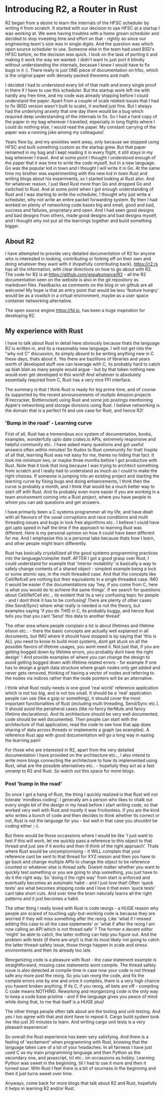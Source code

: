 # Introducing R2, a Router in Rust

R2 began from a desire to learn the internals of the HFSC scheduler by writing it from scratch. It started with our decision to use HFSC at a startup I was working at. We were having troubles with a home grown scheduler and decided to stop investing time and effort on that - rightly so since our engineering team's size was in single digits. And the question was which open source scheduler to use. Someone else in the team had used BSD's HFSC before, so the decision was quick. I took on the task of porting it and making it work the way we wanted. I didn't want to just port it blindly without understanding the internals, because I knew I would have to fix bugs in it :). There really is just ONE piece of documentation on hfsc, which is the original paper with densely packed theorems and math. 

I decided I had to understand every bit of that math and every single proof in there if I have to use this scheduler. But the startup work left me with hardly any free time, and my code was already shipping before I could understand the paper. Apart from a couple of scale related issues that I had to fix (BSD version wasn't built to scale), it worked just fine. But I always had the underlying anxiety that one day there would be a bug which required deep understanding of the internals to fix. So I had a hard copy of the paper in my bag wherever I travelled, especially in long flights where I could do nothing else, I would read the paper. My constant carrying of the paper was a running joke among my colleagues!

Years flew by, and my anxieties went away, only because we stopped using HFSC and built something custom as the startup grew. But that paper remained in my bag and I kept reading it in every flight, it still stays in my bag wherever I travel. And at some point I thought I understood enough of the paper that it was time to write the code myself, but in a new language. Go was the popular kid in town and I thought I will write it in Go. At the same time my brother was experimenting with this new kid in town Rust and writing blogs about his experiments, so I started looking at Rust also. And for whatever reason, I just liked Rust more than Go and dropped Go and switched to Rust. And at some point when I got enough understanding of Rust and I was starting to write the scheduler, I thought why just write a scheduler, why not write an entire packet forwarding system. By then I had worked on plenty of networking code bases big and small, good and bad, success and failures, proprietary and open. And I had seen good designs and bad designs from others, made good designs and bad designs myself, and I thought why not put all the learnings together and build something bigger.

## About R2

I have attempted to provide very detailed documentation of R2 for anyone who is interested in looking, contributing or forking off on their own and doing whatever they want with it (hopefully contributing back). <https://r2.rs> has all the information, with clear directions on how to go about with R2. The code for R2 is at <https://github.com/gopakumarce/R2> - all the R2 documentation seen on the website is also in the git repository as markdown files. Feedbacks as comments on the blog or on github are all welcome! My hope is that an entry point that would be less 'feature hungry' would be as a vswitch in a virtual environment, maybe as a user space container networking alternative.

The open source engine https://fd.io, has been a huge inspiration for developing R2.

## My experience with Rust

I have to talk about Rust in detail here obviously because thats the language R2 is written in, and its a reasonably new language. I will not get into the "why not C" discussion, its simply absurd to be writing anything new in C these days, thats about it. Yes there are bazillions of libraries and years worth of developed stuff one can leverage with C, its probably hard to catch up blah blah as many people would argue - but by that token nothing new would ever get developed in this world! And whatever is absolutely essentially required from C, Rust has a very nice FFI interface.

The summary is that I think Rust is ready for big prime time, and of course its supported by the recent announcements of multple Amazon projects (Firecracker, Bottlerocket) using Rust and some job postings mentioining Apple's networking and storage divisions using Rust. I believe networking is the domain that is a perfect fit and use case for Rust, and hence R2!

### 'Bump in the road' - Learning curve

First of all, Rust has a tremendous eco system of documentation, books, examples, wonderfully upto date crates.io APIs, extremely responsive and helpful community etc.. I have asked many questions and got useful answers often within minutes! So Kudos to Rust community for that! Inspite of all that, learning Rust was not easy for me, theres no hiding that fact. It took me minimum two, or maybe three months before I got productive with Rust. Note that it took that long because I was trying to architect something from scratch and I really had to understand as much as I could to make the right choices. If someone is jumping into an existing project and starting the learning curve by fixing bugs and doing enhancements, I think then the curve is probably a month, and I think that would be a much better way to start off with Rust. And its probably even more easier if you are working in a team environment coming into a Rust project, where you have people to whom you can ask questions and get answers.

I have primarily been a C systems programmer all my life, and have dealt with all flavours of the usual corruptions and race conditions and multi threading issues and bugs in lock free algorithms etc.. I believe I could have got upto speed in half the time if the approach to learning Rust was different. Here is my personal opinion on how it could have been different for me. And I emphasise this is a personal take because thats how I learn, and other people might learn differently.

Rust has basically crystallized all the good systems programming practices into the language/compiler itself. AFTER I got a good grasp over Rust, I could understand for example that 'interior mutability' is basically a way to safely change contents of a shared object - simplest example being a lock or some atomic ops, in the multi threaded case. And that the concepts like Cell/Refcell are nothing but their equivalents in a single threaded case. IMO it would be easier if the documentations say 'hey, if you come from C, here is what you would do to achieve the same things'. If we search for questions about Cell/RefCell etc.., its evident that its a very confusing topic for people - and I dont think it has to be confusing! There are plenty of other cases (like Send/Sync) where what really is needed is not the theory, but examples saying 'if you do THIS in C, its probably buggy, and hence Rust tells you that you cant 'Send' this data to another thread'

The other area where people complain a lot is about lifetimes and lifetime elision etc.. - there the basic concepts are actually well explained in all documents, but IMO where it should have stopped is by saying that 'this is ALL you need to know to build most systems, dont get stuck on all the possible flavors of lifetime usages, you wont need it. Not just that, if you are getting bogged down by lifetime errors, you probably dont have the right design' ! And provide examples of where you can change the design to avoid getting bogged down with lifetime related errors - for example if one has to design a graph data structure where graph nodes only get added and never gets removed, thinking of having a vector of nodes and referring to the nodes via indices rather than the node pointers will be an alternative.

I think what Rust really needs is one good 'real world' reference application which is not too big, and is not too small. It should be a 'real' application people can use (like a gzip or something), it should cover the most important functionalities of Rust (including multi threading, Send/Sync etc.). It should avoid the peripheral cases (like no fancy IterMuts and fancy lifetime declarations). And its architecture should be very well documented, code should be well documented. Then people can start with the architecture of that application, read the code to see how that app does sharing of data across threads or implements a graph (as examples). A reference Rust app with good documentation will go a long way in easing the learning pain!

For those who are interested in R2, apart from the very detailed documentation I have provided on the architecture etc.., I also intend to write more blogs connecting the architecture to how its implemented using Rust, what are the possible alternatives etc.. - hopefully they act as a fast onramp to R2 and Rust. So watch out this space for more blogs.

### Post 'bump in the road'

So once I got a hang of Rust, the thing I quickly realized is that Rust will not tolerate 'mindless coding'. I generally am a person who likes to chalk out every single bit of the design in my head before I start writing code, so that worked very well with Rust and mostly it was frictionless. If you are the kind who writes a bunch of code and then decides to think whether its correct or not, Rust is not the language for you - but well in that case you shouldnt be coding either ;-).

But there would be those occassions where I would be like 'I just want to test if this will work, let me quickly pass a reference to this object to that thread and just see if it works and then ill think of the right approach'. Thats where Rust would be uncompromising - it WILL complain that your reference cant be sent to that thread for XYZ reason and then you have to go back and change multiple APIs to change the object to be reference counted or whatever else is thread safe. Doesnt matter whether you want to quickly test something or you are going to ship something, you just have to do it the right way. So 'doing it the right way' from start is enforced and eventually becomes an automatic habit - and I just love that! Often 'quick tests' are what becomes shipping code and I love it that even 'quick tests' cant take short cuts. And over time the brain naturally learns all the right patterns and it just becomes a habit.

The other thing I really loved with Rust is code reorgs - a HUGE reason why people are scared of touching ugly-but-working code is because they are worried if they will miss something after the reorg. Like 'what if I missed adding this case to all the case statements' or 'what if after the reorg I am now calling an API which is not thread safe' ? The former a decent editor 'might' be able to catch, the latter nothing can help you figure out. And the problem with tests (if there are any!) is that its most likely not going to catch the latter thread-safety issue, those things happen in scale and stress environments and then its already too late.

Reorganizing code is a pleasure with Rust - the case statement example is straightforward, missing case statements wont compile. The thread safety issue is also detected at compile time in case now your code is not thread safe any more post the reorg. So you can reorg the code, and fix the compile errors one by one and once it compiles, there is a very high chance you havent broken anything. If its C, if you reorg, all bets are off - compiling C code means NOTHING. Reworking and reorganizing code is the only way to keep a code base pristine - and if the language gives you peace of mind while doing that, to me that itself is a HUGE plus!

The other things people often talk about are the tooling and unit testing. And yes I too agree with that and dont have to repeat it. Cargo build system took me like just 30 minutes to learn. And writing cargo unit tests is a very pleasant experience!

So overall the Rust experience has been very satisfying. And there is a feeling of 'excitement' when programming with Rust, knowing that the language takes care of a lot of your headaches. In all fairness I have just used C as my main programming language and then Python as the secondary one, and javascript, tcl etc.. on occassions as hobby. Learning Python was sweet in the beginning, till I had to use it more and then it turned sour. With Rust I feel there is a bit of sourness in the beginning and then it just turns sweet over time.

Anyways, come back for more blogs that talk about R2 and Rust, hopefully it helps in learning R2 and/or Rust.
